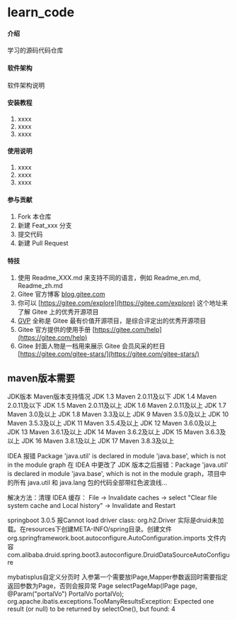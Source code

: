 # learn_code

#### 介绍
学习的源码代码仓库

#### 软件架构
软件架构说明


#### 安装教程

1.  xxxx
2.  xxxx
3.  xxxx

#### 使用说明

1.  xxxx
2.  xxxx
3.  xxxx

#### 参与贡献

1.  Fork 本仓库
2.  新建 Feat_xxx 分支
3.  提交代码
4.  新建 Pull Request


#### 特技

1.  使用 Readme\_XXX.md 来支持不同的语言，例如 Readme\_en.md, Readme\_zh.md
2.  Gitee 官方博客 [blog.gitee.com](https://blog.gitee.com)
3.  你可以 [https://gitee.com/explore](https://gitee.com/explore) 这个地址来了解 Gitee 上的优秀开源项目
4.  [GVP](https://gitee.com/gvp) 全称是 Gitee 最有价值开源项目，是综合评定出的优秀开源项目
5.  Gitee 官方提供的使用手册 [https://gitee.com/help](https://gitee.com/help)
6.  Gitee 封面人物是一档用来展示 Gitee 会员风采的栏目 [https://gitee.com/gitee-stars/](https://gitee.com/gitee-stars/)


## maven版本需要

JDK版本	Maven版本支持情况
JDK 1.3	Maven 2.0.11及以下
JDK 1.4	Maven 2.0.11及以下
JDK 1.5	Maven 2.0.11及以上
JDK 1.6	Maven 2.0.11及以上
JDK 1.7	Maven 3.0及以上
JDK 1.8	Maven 3.3及以上
JDK 9	Maven 3.5.0及以上
JDK 10	Maven 3.5.3及以上
JDK 11	Maven 3.5.4及以上
JDK 12	Maven 3.6.0及以上
JDK 13	Maven 3.6.1及以上
JDK 14	Maven 3.6.2及以上
JDK 15	Maven 3.6.3及以上
JDK 16	Maven 3.8.1及以上
JDK 17	Maven 3.8.3及以上

IDEA 报错 Package 'java.util' is declared in module 'java.base', which is not in the module graph
在 IDEA 中更改了 JDK 版本之后报错：Package 'java.util' is declared in module 'java.base', which is not in the module graph，项目中的所有 java.util 和 java.lang 包的代码全部带红色波浪线...

解决方法：清理 IDEA 缓存：
File -> Invalidate caches -> select "Clear file system cache and Local history" -> Invalidate and Restart


springboot 3.0.5 报Cannot load driver class: org.h2.Driver
实际是druid未加载。在resources下创建META-INFO/spring目录。创建文件org.springframework.boot.autoconfigure.AutoConfiguration.imports
文件内容com.alibaba.druid.spring.boot3.autoconfigure.DruidDataSourceAutoConfigure

mybatisplus自定义分页时
入参第一个需要放IPage,Mapper参数返回时需要指定返回参数为Page，否则会报异常
Page<Headline> selectPageMap(IPage<Headline> page, @Param("portalVo") PortalVo portalVo);
org.apache.ibatis.exceptions.TooManyResultsException: Expected one result (or null) to be returned by selectOne(), but found: 4
